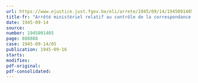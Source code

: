 ```yaml
---
url: https://www.ejustice.just.fgov.be/eli/arrete/1945/09/14/1945091405/justel
title-fr: "Arrêté ministériel relatif au contrôle de la correspondance des prisonniers de guerre allemands"
date: 1945-09-14
source:
number: 1945091405
page: 888888
case: 1945-09-14/05
publication: 1945-09-16
starts:
modifies:
pdf-original:
pdf-consolidated:
---
```


